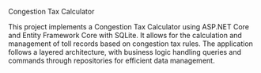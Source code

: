 Congestion Tax Calculator

This project implements a Congestion Tax Calculator using ASP.NET Core and Entity Framework Core with SQLite. It allows for the calculation and management of toll records based on congestion tax rules. The application follows a layered architecture, with business logic handling queries and commands through repositories for efficient data management.
